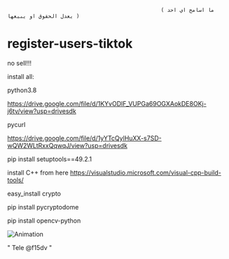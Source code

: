                                                      ( ما اسامح اي احد يعدل الحقوق او يبيعها )


# register-users-tiktok

no sell!!!

install all:

python3.8

https://drive.google.com/file/d/1KYvODlF_VUPGa69OGXAokDE8OKj-j6tv/view?usp=drivesdk

pycurl

https://drive.google.com/file/d/1yYTcQylHuXX-s7SD-wQW2WLtRxxQqwqJ/view?usp=drivesdk

pip install setuptools==49.2.1

install C++ from here https://visualstudio.microsoft.com/visual-cpp-build-tools/

easy_install crypto

pip install pycryptodome

pip install opencv-python

![Animation](https://user-images.githubusercontent.com/98847954/221704049-a8cca8ee-9b65-41b3-a780-5eb38f5d85a2.gif)



" Tele @f15dv "


